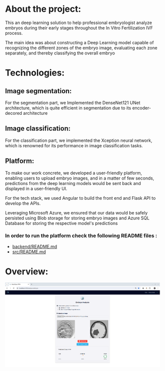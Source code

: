 # About the project:
This an deep learning solution to help professional embryologist analyze embryos during their early stages throughout the In Vitro Fertilization IVF process. 



The main idea was about constructing a Deep Learning model capable of recognizing the different zones of the embryo image, evaluating each zone separately, and thereby classifying the overall embryo 


# Technologies:

## Image segmentation:
For the segmentation part, we Implemented the DenseNet121 UNet architecture, which is quite efficient in segmentation due to its encoder-decored architecture 

## Image classification:
For the classification part, we implemented the Xception neural network, which is renowned for its performance in image classification tasks.


## Platform:

To make our work concrete, we developed a user-friendly platform, enabling users to upload embryo images, and in a matter of few seconds, predictions from the deep learning models would be sent back and displayed in a user-friendly UI.

For the tech stack, we used Angular to build the front end and Flask API to develop the APIs.

Leveraging Microsoft Azure, we ensured that our data would be safely persisted using Blob storage for storing embryo images and Azure SQL Database for storing the respective model's predictions
### In order to run the platform check the following README files : 
* [backend/README.md](backend/README.md)
* [src/README.md](frontend/README.md)

# Overview:

![image](overview-pfa.png)

<!-- ## Run the project
### Run the frontend:
- run **npm install** to install the node packages
- run **ng serve** to serve the angular application  

### Run the backend:
- go to the **backend** directory
- run **python3.10 -m pip install requirements.txt**
- run **python3.10 app.py**

I upl -->

